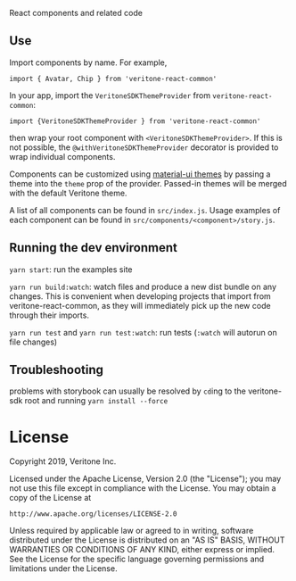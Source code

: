 React components and related code

## Use
Import components by name. For example,
```
import { Avatar, Chip } from 'veritone-react-common'
```

In your app, import the `VeritoneSDKThemeProvider` from `veritone-react-common`:
```
import {VeritoneSDKThemeProvider } from 'veritone-react-common'
```
then wrap your root component with `<VeritoneSDKThemeProvider>`. If this is not possible, the `@withVeritoneSDKThemeProvider` decorator is provided to wrap individual components.

Components can be customized using [material-ui themes](https://material-ui.com/customization/themes/) by passing a theme into the `theme` prop of the provider. Passed-in themes will be merged with the default Veritone theme.

A list of all components can be found in `src/index.js`. Usage examples of each component can be found in `src/components/<component>/story.js`.



## Running the dev environment
`yarn start`: run the examples site

`yarn run build:watch`: watch files and produce a new dist bundle on any changes. This is convenient when developing projects that import from veritone-react-common, as they will immediately pick up the new code through their imports.

`yarn run test` and `yarn run test:watch`: run tests (`:watch` will autorun on file changes)

## Troubleshooting
problems with storybook can usually be resolved by `cd`ing to the veritone-sdk root and running `yarn install --force`

# License
Copyright 2019, Veritone Inc.

Licensed under the Apache License, Version 2.0 (the "License");
you may not use this file except in compliance with the License.
You may obtain a copy of the License at

    http://www.apache.org/licenses/LICENSE-2.0

Unless required by applicable law or agreed to in writing, software
distributed under the License is distributed on an "AS IS" BASIS,
WITHOUT WARRANTIES OR CONDITIONS OF ANY KIND, either express or implied.
See the License for the specific language governing permissions and
limitations under the License.
